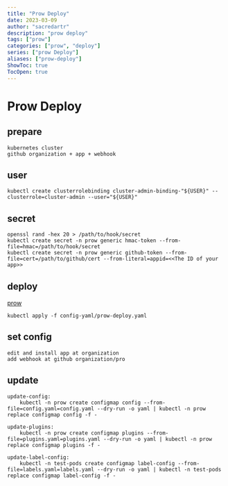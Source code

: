 ```yaml
---
title: "Prow Deploy"
date: 2023-03-09
author: "sacredartr"
description: "prow deploy"
tags: ["prow"]
categories: ["prow", "deploy"]
series: ["prow Deploy"]
aliases: ["prow-deploy"]
ShowToc: true
TocOpen: true
---
```


# Prow Deploy

## prepare
```
kubernetes cluster
github organization + app + webhook
```
## user
```shell
kubectl create clusterrolebinding cluster-admin-binding-"${USER}" --clusterrole=cluster-admin --user="${USER}"
```
## secret
```shell
openssl rand -hex 20 > /path/to/hook/secret
kubectl create secret -n prow generic hmac-token --from-file=hmac=/path/to/hook/secret
kubectl create secret -n prow generic github-token --from-file=cert=/path/to/github/cert --from-literal=appid=<<The ID of your app>>
```

## deploy
[prow](https://github.com/sacredartr/sacredartr.github.io/tree/master/config-yaml/prow)
```shell
kubectl apply -f config-yaml/prow-deploy.yaml
```

## set config
```
edit and install app at organization
add webhook at github organization/pro
```

## update
```shell
update-config:
	kubectl -n prow create configmap config --from-file=config.yaml=config.yaml --dry-run -o yaml | kubectl -n prow replace configmap config -f -

update-plugins:
	kubectl -n prow create configmap plugins --from-file=plugins.yaml=plugins.yaml --dry-run -o yaml | kubectl -n prow replace configmap plugins -f -

update-label-config:
	kubectl -n test-pods create configmap label-config --from-file=labels.yaml=labels.yaml --dry-run -o yaml | kubectl -n test-pods replace configmap label-config -f -
```

